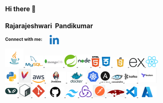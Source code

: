 ## Hi there 👋

<!--
**Rajarajeshwaripandikumar/Rajarajeshwaripandikumar** is a ✨ _special_ ✨ repository because its `README.md` (this file) appears on your GitHub profile.

Here are some ideas to get you started:

- 🔭 I’m currently working on ...
- 🌱 I’m currently learning ...
- 👯 I’m looking to collaborate on ...
- 🤔 I’m looking for help with ...
- 💬 Ask me about ...
- 📫 How to reach me: ...
- 😄 Pronouns: ...
- ⚡ Fun fact: ...
-->

<b>Rajarajeshwari &nbsp;Pandikumar</b>
--------


<b> Connect with me:</b> &nbsp;&nbsp;&nbsp;&nbsp;  <a href="https://www.linkedin.com/in/rajarajeshwari-pandikumar-744592339" target="blank">
  <img align="center" img src="./assets/Linkedin.png" alt="Linkedin" width="30"/>




<p align="left">
<img src="./assets/Java.png" alt="Java" width="60"/>
<img src="./assets/MYSql.png" alt="MYSql" width="60"/>
  <img src="./assets/MongoDB.png" alt="MongoDB" width="60"/>
  <img src="./assets/SpringBoot.png" alt="SpringBoot" width="40"/>
  <img src="./assets/NodeJS.png" alt="NodeJS" width="40"/>
  <img src="./assets/Html.png" alt="Html" width="25"/>
  <img src="./assets/CSS.png" alt="CSS" width="35"/>
  <img src="./assets/JS.png" alt="JS" width="50"/>
  <img src="./assets/Express.png" alt="Express" width="50"/>
  <img src="./assets/React.png" alt="React" width="40"/>
  <img src="./assets/Python.png" alt="Python" width="40"/>
 <img src="./assets/Apache Maven.png" alt="Apache Maven" width="40"/>
<img src="./assets/AWS.png" alt="AWS" width="40"/>
<img src="./assets/Jenkins.png" alt="Jenkins" width="65"/>
<img src="./assets/Docker.png" alt="Docker" width="60"/>
<img src="./assets/Kubernetes.png" alt="Kubernetes" width="40"/>
 <img src="./assets/Ansible.png" alt="Ansible" width="30"/>
<img src="./assets/Cassandra.png" alt="Cassandra" width="40"/>
<img src="./assets/Kafka.png" alt="Kafka" width="40"/>
<img src="./assets/Terraform.png" alt="Terraform" width="60"/>
<img src="./assets/Langchain.png" alt="Langchain" width="40"/>
<img src="./assets/Bash.png" alt="Bash" width="40"/>
<img src="./assets/Git.png" alt="Git" width="40"/>
<img src="./assets/GitHub.png" alt="GitHub" width="60"/>
  <img src="./assets/Tailwind CSS.png" alt="Tailwind Css" width="40"/>
  <img src="./assets/Redux.png" alt="Redux" width="40"/>
  <img src="./assets/Postman.png" alt="Postman" width="40"/>
  <img src="./assets/Mongoose.png" alt="Mongoose" width="60"/>
  <img src="./assets/VS Code.png" alt="VS Code" width="35"/>
  <img src="./assets/Azure.png" alt="Azure" width="60"/>
</p>

